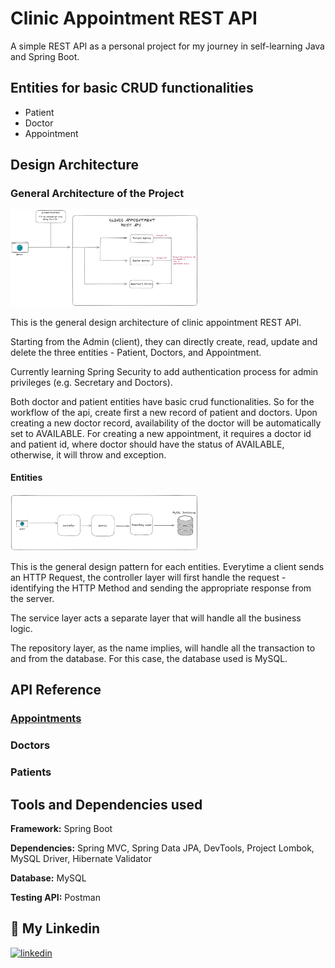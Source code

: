 
# Clinic Appointment REST API

A simple REST API as a personal project for my journey in self-learning Java and Spring Boot.




## Entities for basic CRUD functionalities

- Patient
- Doctor
- Appointment



## Design Architecture

<h3>General Architecture of the Project</h3>

<img
  src="General Architecture.png"
  alt="General Architecture of the REST API"
  style="display: inline-block; margin: 0 auto; max-width: 300px">

This is the general design architecture of clinic appointment REST API.

Starting from the Admin (client), they can directly create, read, update and delete the three entities - Patient, Doctors, and Appointment.

Currently learning Spring Security to add authentication process for admin privileges (e.g. Secretary and Doctors). 

Both doctor and patient entities have basic crud functionalities. So for the workflow of the api, create first a new record of patient and doctors. Upon creating a new doctor record, availability of the doctor will be automatically set to AVAILABLE. For creating a new appointment, it requires a doctor id and patient id, where doctor should have the status of AVAILABLE, otherwise, it will throw and exception.

<h4>Entities</h4>

<img
  src="Entity Architecture.png"
  alt="Entity architecture"
  style="display: inline-block; margin: 0 auto; max-width: 300px">

This is the general design pattern for each entities. Everytime a client sends an HTTP Request, the controller layer will first handle the request - identifying the HTTP Method and sending the appropriate response from the server.

The service layer acts a separate layer that will handle all the business logic.

The repository layer, as the name implies, will handle all the transaction to and from the database. For this case, the database used is MySQL.

## API Reference

<h3><a href="Appointments-API Reference.md" target="_blank">Appointments</a></h3>
<h3>Doctors</h3>
<h3>Patients</h3>

## Tools and Dependencies used

**Framework:** Spring Boot

**Dependencies:** Spring MVC, Spring Data JPA, DevTools, Project Lombok, MySQL Driver, Hibernate Validator

**Database:** MySQL

**Testing API:** Postman

## 🔗 My Linkedin

[![linkedin](https://img.shields.io/badge/linkedin-0A66C2?style=for-the-badge&logo=linkedin&logoColor=white)](https://www.linkedin.com/in/joshua-sumagang-7208b8236/)


